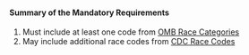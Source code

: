 #### Summary of the Mandatory Requirements

1.  Must include at least one code from [OMB Race Categories](ValueSet-omb-race.html)
1.  May include additional race codes from [CDC Race Codes](ValueSet-detailed-race.html)
